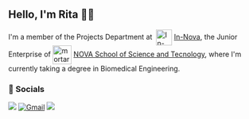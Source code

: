 ## Hello, I'm Rita 👋😄
I'm a member of the Projects Department at&nbsp; <a href="https://www.instagram.com/in.nova.pt"><img src="https://github.com/ritagalhardo/ritagalhardo/assets/150277364/fa6032fd-75b4-4cd5-b780-f069648a0b95" alt="In-Nova logo" width="32" height="32" align="center"></a> [In-Nova](https://www.instagram.com/in.nova.pt), the Junior Enterprise of&nbsp;<a href="https://www.fct.unl.pt/"><img src="https://github.com/ritagalhardo/ritagalhardo/assets/150277364/35b309b2-769b-46e2-8a2e-3d66582a1959" alt="mortarboard emoji" width="38" height="38" align="center"></a> [NOVA School of Science and Tecnology](https://www.fct.unl.pt/), where I'm currently taking a degree in Biomedical Engineering.

### 💬 Socials
<a href="https://www.linkedin.com/in/rita-galhardo-003794203/"><img src="https://img.shields.io/badge/LinkedIn-0077B5?&style=for-the-badge&logo=linkedin&logoColor=white"></a>
[![Gmail](https://img.shields.io/badge/Gmail-D14836?style=for-the-badge&logo=gmail&logoColor=white)](mailto:rita.galhardo.pt@gmail.com)
<a href="https://open.spotify.com/user/rita.luis.g"><img src="https://img.shields.io/badge/Spotify-1DB954?&style=for-the-badge&logo=spotify&logoColor=white"></a>
